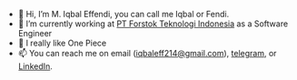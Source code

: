 - 👋 Hi, I’m M. Iqbal Effendi, you can call me Iqbal or Fendi.
- 🌱 I’m currently working at [PT Forstok Teknologi Indonesia](https://forstok.com) as a Software Engineer
- 💞️ I really like One Piece
- 📫 You can reach me on email (iqbaleff214@gmail.com), [telegram](https://t.me/iqbaleff214), or [LinkedIn](https://www.linkedin.com/in/iqbaleff214).
